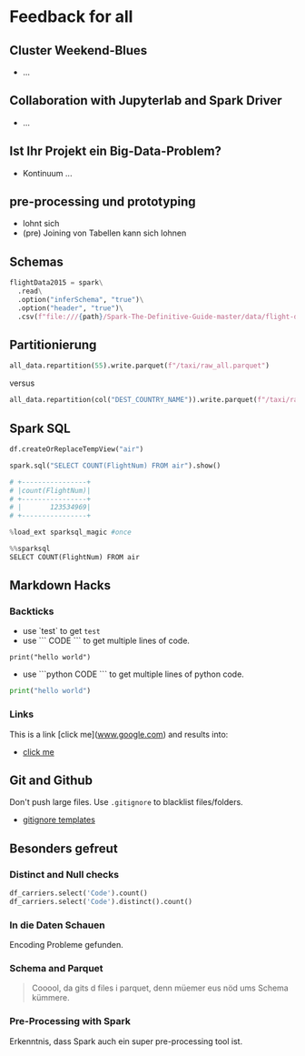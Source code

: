 # Feedback for all

## Cluster Weekend-Blues

- ...

## Collaboration with Jupyterlab and Spark Driver

- ...

## Ist Ihr Projekt ein Big-Data-Problem?

- Kontinuum ...

## pre-processing und prototyping

- lohnt sich
- (pre) Joining von Tabellen kann sich lohnen

## Schemas

```python
flightData2015 = spark\
  .read\
  .option("inferSchema", "true")\
  .option("header", "true")\
  .csv(f"file:///{path}/Spark-The-Definitive-Guide-master/data/flight-data/csv/2015-summary.csv")
```

## Partitionierung

```python
all_data.repartition(55).write.parquet(f"/taxi/raw_all.parquet")
```

versus

```python
all_data.repartition(col("DEST_COUNTRY_NAME")).write.parquet(f"/taxi/raw_all.parquet")
```

## Spark SQL

```python
df.createOrReplaceTempView("air")
```

```python
spark.sql("SELECT COUNT(FlightNum) FROM air").show()

# +----------------+
# |count(FlightNum)|
# +----------------+
# |       123534969|
# +----------------+
```

```python
%load_ext sparksql_magic #once
```

```python
%%sparksql
SELECT COUNT(FlightNum) FROM air
```

## Markdown Hacks

### Backticks

- use \`test\` to get `test`
- use \``` CODE \``` to get multiple lines of code.

```
print("hello world")
```

- use \```python CODE \``` to get multiple lines of python code.

```python
print("hello world")
```

### Links

This is a link \[click me](www.google.com) and results into:

- [click me](www.google.com)

## Git and Github

Don't push large files. Use `.gitignore` to blacklist files/folders.

- [gitignore templates](https://github.com/github/gitignore)

## Besonders gefreut

### Distinct and Null checks

```python
df_carriers.select('Code').count()
df_carriers.select('Code').distinct().count()
```

### In die Daten Schauen

Encoding Probleme gefunden.

### Schema and Parquet

> Cooool, da gits d files i parquet, denn müemer eus nöd ums Schema kümmere.

### Pre-Processing with Spark

Erkenntnis, dass Spark auch ein super pre-processing tool ist.
